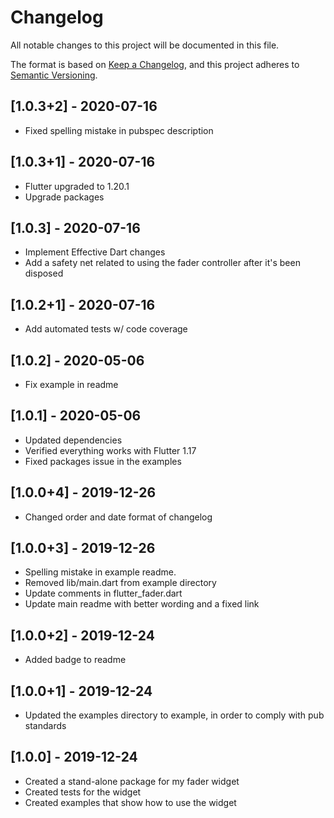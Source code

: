 # Changelog
All notable changes to this project will be documented in this file.

The format is based on [Keep a Changelog](https://keepachangelog.com/en/1.0.0/),
and this project adheres to [Semantic Versioning](https://semver.org/spec/v2.0.0.html).

## [1.0.3+2] - 2020-07-16
* Fixed spelling mistake in pubspec description 

## [1.0.3+1] - 2020-07-16
* Flutter upgraded to 1.20.1
* Upgrade packages

## [1.0.3] - 2020-07-16
* Implement Effective Dart changes
* Add a safety net related to using the fader controller after it's been disposed

## [1.0.2+1] - 2020-07-16
* Add automated tests w/ code coverage

## [1.0.2] - 2020-05-06
* Fix example in readme

## [1.0.1] - 2020-05-06
* Updated dependencies
* Verified everything works with Flutter 1.17
* Fixed packages issue in the examples

## [1.0.0+4] - 2019-12-26
* Changed order and date format of changelog

## [1.0.0+3] - 2019-12-26
* Spelling mistake in example readme.
* Removed lib/main.dart from example directory
* Update comments in flutter_fader.dart
* Update main readme with better wording and a fixed link

## [1.0.0+2] - 2019-12-24
* Added badge to readme

## [1.0.0+1] - 2019-12-24
* Updated the examples directory to example, in order to comply with pub standards

## [1.0.0] - 2019-12-24
* Created a stand-alone package for my fader widget
* Created tests for the widget
* Created examples that show how to use the widget